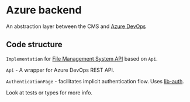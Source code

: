 # Azure backend

An abstraction layer between the CMS and [Azure DevOps](https://docs.microsoft.com/rest/api/azure/devops/git/)

## Code structure

`Implementation` for [File Management System API](https://github.com/netlify/netlify-cms/tree/master/packages/netlify-cms-lib-util/README.md) based on `Api`.

`Api` - A wrapper for Azure DevOps REST API.

`AuthenticationPage` - facilitates implicit authentication flow. Uses [lib-auth](https://github.com/netlify/netlify-cms/tree/master/packages/netlify-cms-lib-auth/README.md).

Look at tests or types for more info.
